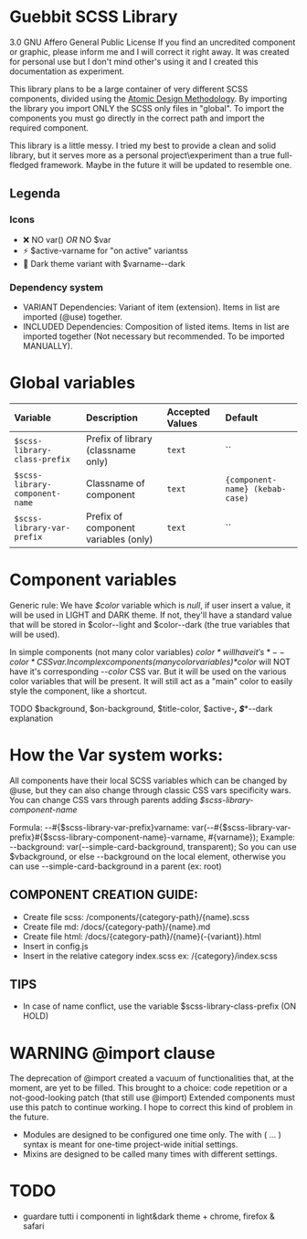 # Guebbit SCSS Library

3.0 GNU Affero General Public License
If you find an uncredited component or graphic, please inform me and I will correct it right away.
It was created for personal use but I don't mind other's using it and I created this documentation as experiment.

This library plans to be a large container of very different SCSS components,
divided using the [Atomic Design Methodology](https://bradfrost.com/blog/post/atomic-web-design/). 
By importing the library you import ONLY the SCSS only files in "global". 
To import the components you must go directly in the correct path and import the required component.

This library is a little messy. I tried my best to provide a clean and solid library, but it serves more as a personal project\experiment than a true full-fledged framework.
Maybe in the future it will be updated to resemble one.


## Legenda

### Icons
- :x: NO var() *OR* NO $var
- :zap: $active-varname for "on active" variantss
- :first_quarter_moon_with_face: Dark theme variant with $varname--dark

### Dependency system
- VARIANT Dependencies:  Variant of item (extension). Items in list are imported (@use) together.
- INCLUDED Dependencies:  Composition of listed items. Items in list are imported together (Not necessary but recommended. To be imported MANUALLY).

# Global variables

| Variable                           | Description                           | Accepted Values | Default                         |
|:-----------------------------------|:--------------------------------------|:----------------|:--------------------------------|
| `$scss-library-class-prefix`       | Prefix of library (classname only)    | `text`          | ``                              |
| `$scss-library-component-name`     | Classname of component                | `text`          | `{component-name} (kebab-case)` |
| `$scss-library-var-prefix`         | Prefix of component variables (only)  | `text`          | ``                              |







# Component variables

Generic rule:
We have *$color* variable which is *null*, if user insert a value, it will be used in LIGHT and DARK theme. 
If not, they'll have a standard value that will be stored in $color--light and $color--dark (the true variables that will be used).

In simple components (not many color variables) *$color* will have it's *--color* CSS var.
In complex components (many color variables) *$color* will NOT have it's corresponding *--color* CSS var. But it will be used on the various 
color variables that will be present. It will still act as a "main" color to easily style the component, like a shortcut.

TODO $background, $on-background, $title-color, $active-***, $****--dark explanation

# How the Var system works:
All components have their local SCSS variables which can be changed by @use, but they can also change through classic CSS vars specificity wars.
You can change CSS vars through parents adding *$scss-library-component-name*

Formula: --#{$scss-library-var-prefix}varname: var(--#{$scss-library-var-prefix}#{$scss-library-component-name}-varname, #{varname});
Example: --background: var(--simple-card-background, transparent);
So you can use $vbackground, or else --background on the local element, otherwise you can use --simple-card-background in a parent (ex: root)

## COMPONENT CREATION GUIDE:
- Create file scss: /components/{category-path}/{name}.scss
- Create file md: /docs/{category-path}/{name}.md
- Create file html: /docs/{category-path}/{name}(-{variant}).html
- Insert in config.js
- Insert in the relative category index.scss ex: /{category}/index.scss

## TIPS
- In case of name conflict, use the variable $scss-library-class-prefix (ON HOLD)




# WARNING @import clause
The deprecation of @import created a vacuum of functionalities that, at the moment, are yet to be filled.
This brought to a choice: code repetition or a not-good-looking patch (that still use @import)
Extended components must use this patch to continue working. I hope to correct this kind of problem in the future.
- Modules are designed to be configured one time only. The with ( ... ) syntax is meant for one-time project-wide initial settings.
- Mixins are designed to be called many times with different settings.



# TODO
- guardare tutti i componenti in light&dark theme + chrome, firefox & safari 
